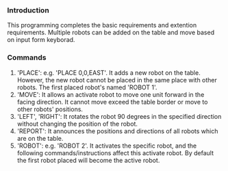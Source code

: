 ### Introduction
This programming completes the basic requirements and extention requirements. Multiple robots can be added on the table and move based on input form keyborad.


### Commands
1. 'PLACE': 
   e.g. 'PLACE 0,0,EAST'.
   It adds a new robot on the table. However, the new robot cannot be placed in the same place with other robots. The first placed robot's named 'ROBOT 1'.
2. 'MOVE': 
   It allows an activate robot to move one unit forward in the facing direction. It cannot move exceed the table border or move to other robots' positions.
3. 'LEFT', 'RIGHT': 
   It rotates the robot 90 degrees in the specified direction without changing the position of the robot.
4. 'REPORT': 
   It announces the positions and directions of all robots which are on the table.
5. 'ROBOT': 
   e.g. 'ROBOT 2'.
   It activates the specific robot, and the following commands/instructions affect this activate robot. By default the first robot placed will become the active robot.
